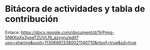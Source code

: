 # Bitácora de actividades y tabla de contribución
Enlace: https://docs.google.com/document/d/1lrPmig-5NKKpXs3yoeTZUVLf6_azvyru/edit?usp=sharing&ouid=113066813380021140710&rtpof=true&sd=true
